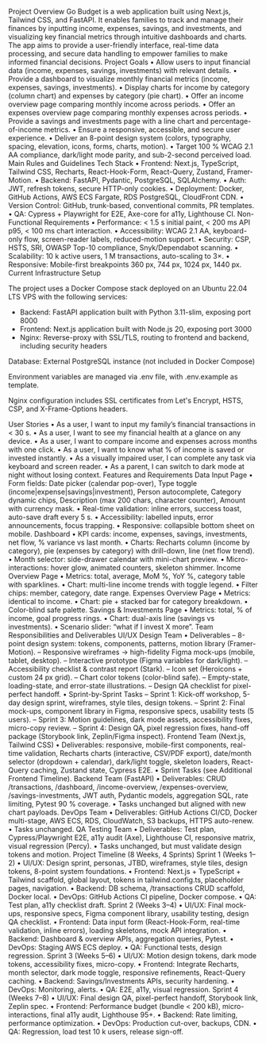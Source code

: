 Project Overview
Go Budget is a web application built using Next.js, Tailwind CSS, and FastAPI. It enables families to track and manage their finances by inputting income, expenses, savings, and investments, and visualizing key financial metrics through intuitive dashboards and charts. The app aims to provide a user-friendly interface, real-time data processing, and secure data handling to empower families to make informed financial decisions.
Project Goals
• Allow users to input financial data (income, expenses, savings, investments) with relevant details.
• Provide a dashboard to visualize monthly financial metrics (income, expenses, savings, investments).
• Display charts for income by category (column chart) and expenses by category (pie chart).
• Offer an income overview page comparing monthly income across periods.
• Offer an expenses overview page comparing monthly expenses across periods.
• Provide a savings and investments page with a line chart and percentage-of-income metrics.
• Ensure a responsive, accessible, and secure user experience.
• Deliver an 8-point design system (colors, typography, spacing, elevation, icons, forms, charts, motion).
• Target 100 % WCAG 2.1 AA compliance, dark/light mode parity, and sub-2-second perceived load.
Main Rules and Guidelines
Tech Stack
• Frontend: Next.js, TypeScript, Tailwind CSS, Recharts, React-Hook-Form, React-Query, Zustand, Framer-Motion.
• Backend: FastAPI, Pydantic, PostgreSQL, SQLAlchemy.
• Auth: JWT, refresh tokens, secure HTTP-only cookies.
• Deployment: Docker, GitHub Actions, AWS ECS Fargate, RDS PostgreSQL, CloudFront CDN.
• Version Control: GitHub, trunk-based, conventional commits, PR templates.
• QA: Cypress + Playwright for E2E, Axe-core for a11y, Lighthouse CI.
Non-Functional Requirements
• Performance: < 1.5 s initial paint, < 200 ms API p95, < 100 ms chart interaction.
• Accessibility: WCAG 2.1 AA, keyboard-only flow, screen-reader labels, reduced-motion support.
• Security: CSP, HSTS, SRI, OWASP Top-10 compliance, Snyk/Dependabot scanning.
• Scalability: 10 k active users, 1 M transactions, auto-scaling to 3×.
• Responsive: Mobile-first breakpoints 360 px, 744 px, 1024 px, 1440 px.
Current Infrastructure Setup

The project uses a Docker Compose stack deployed on an Ubuntu 22.04 LTS VPS with the following services:

- Backend: FastAPI application built with Python 3.11-slim, exposing port 8000
- Frontend: Next.js application built with Node.js 20, exposing port 3000
- Nginx: Reverse-proxy with SSL/TLS, routing to frontend and backend, including security headers

Database: External PostgreSQL instance (not included in Docker Compose)

Environment variables are managed via .env file, with .env.example as template.

Nginx configuration includes SSL certificates from Let's Encrypt, HSTS, CSP, and X-Frame-Options headers.

User Stories
• As a user, I want to input my family’s financial transactions in < 30 s.
• As a user, I want to see my financial health at a glance on any device.
• As a user, I want to compare income and expenses across months with one click.
• As a user, I want to know what % of income is saved or invested instantly.
• As a visually impaired user, I can complete any task via keyboard and screen reader.
• As a parent, I can switch to dark mode at night without losing context.
Features and Requirements
Data Input Page
• Form fields: Date picker (calendar pop-over), Type toggle (income|expense|savings|investment), Person autocomplete, Category dynamic chips, Description (max 200 chars, character counter), Amount with currency mask.
• Real-time validation: inline errors, success toast, auto-save draft every 5 s.
• Accessibility: labelled inputs, error announcements, focus trapping.
• Responsive: collapsible bottom sheet on mobile.
Dashboard
• KPI cards: income, expenses, savings, investments, net flow, % variance vs last month.
• Charts: Recharts column (income by category), pie (expenses by category) with drill-down, line (net flow trend).
• Month selector: side-drawer calendar with mini-chart preview.
• Micro-interactions: hover glow, animated counters, skeleton shimmer.
Income Overview Page
• Metrics: total, average, MoM %, YoY %, category table with sparklines.
• Chart: multi-line income trends with toggle legend.
• Filter chips: member, category, date range.
Expenses Overview Page
• Metrics: identical to income.
• Chart: pie + stacked bar for category breakdown.
• Color-blind safe palette.
Savings & Investments Page
• Metrics: total, % of income, goal progress rings.
• Chart: dual-axis line (savings vs investments).
• Scenario slider: “what if I invest X more”.
Team Responsibilities and Deliverables
UI/UX Design Team
• Deliverables
– 8-point design system: tokens, components, patterns, motion library (Framer-Motion).
– Responsive wireframes → high-fidelity Figma mock-ups (mobile, tablet, desktop).
– Interactive prototype (Figma variables for dark/light).
– Accessibility checklist & contrast report (Stark).
– Icon set (Heroicons + custom 24 px grid).
– Chart color tokens (color-blind safe).
– Empty-state, loading-state, and error-state illustrations.
– Design QA checklist for pixel-perfect handoff.
• Sprint-by-Sprint Tasks
– Sprint 1: Kick-off workshop, 5-day design sprint, wireframes, style tiles, design tokens.
– Sprint 2: Final mock-ups, component library in Figma, responsive specs, usability tests (5 users).
– Sprint 3: Motion guidelines, dark mode assets, accessibility fixes, micro-copy review.
– Sprint 4: Design QA, pixel regression fixes, hand-off package (Storybook link, Zeplin/Figma inspect).
Frontend Team (Next.js, Tailwind CSS)
• Deliverables: responsive, mobile-first components, real-time validation, Recharts charts (interactive, CSV/PDF export), date/month selector (dropdown + calendar), dark/light toggle, skeleton loaders, React-Query caching, Zustand state, Cypress E2E.
• Sprint Tasks (see Additional Frontend Timeline).
Backend Team (FastAPI)
• Deliverables: CRUD /transactions, /dashboard, /income-overview, /expenses-overview, /savings-investments, JWT auth, Pydantic models, aggregation SQL, rate limiting, Pytest 90 % coverage.
• Tasks unchanged but aligned with new chart payloads.
DevOps Team
• Deliverables: GitHub Actions CI/CD, Docker multi-stage, AWS ECS, RDS, CloudWatch, S3 backups, HTTPS auto-renew.
• Tasks unchanged.
QA Testing Team
• Deliverables: Test plan, Cypress/Playwright E2E, a11y audit (Axe), Lighthouse CI, responsive matrix, visual regression (Percy).
• Tasks unchanged, but must validate design tokens and motion.
Project Timeline (8 Weeks, 4 Sprints)
Sprint 1 (Weeks 1–2)
• UI/UX: Design sprint, personas, JTBD, wireframes, style tiles, design tokens, 8-point system foundations.
• Frontend: Next.js + TypeScript + Tailwind scaffold, global layout, tokens in tailwind.config.ts, placeholder pages, navigation.
• Backend: DB schema, /transactions CRUD scaffold, Docker local.
• DevOps: GitHub Actions CI pipeline, Docker compose.
• QA: Test plan, a11y checklist draft.
Sprint 2 (Weeks 3–4)
• UI/UX: Final mock-ups, responsive specs, Figma component library, usability testing, design QA checklist.
• Frontend: Data input form (React-Hook-Form, real-time validation, inline errors), loading skeletons, mock API integration.
• Backend: Dashboard & overview APIs, aggregation queries, Pytest.
• DevOps: Staging AWS ECS deploy.
• QA: Functional tests, design regression.
Sprint 3 (Weeks 5–6)
• UI/UX: Motion design tokens, dark mode tokens, accessibility fixes, micro-copy.
• Frontend: Integrate Recharts, month selector, dark mode toggle, responsive refinements, React-Query caching.
• Backend: Savings/Investments APIs, security hardening.
• DevOps: Monitoring, alerts.
• QA: E2E, a11y, visual regression.
Sprint 4 (Weeks 7–8)
• UI/UX: Final design QA, pixel-perfect handoff, Storybook link, Zeplin spec.
• Frontend: Performance budget (bundle < 200 kB), micro-interactions, final a11y audit, Lighthouse 95+.
• Backend: Rate limiting, performance optimization.
• DevOps: Production cut-over, backups, CDN.
• QA: Regression, load test 10 k users, release sign-off.

